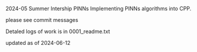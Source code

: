 2024-05
Summer Intership
PINNs
Implementing PINNs algorithms into CPP.

please see commit messages

Detaled logs of work is in 0001_readme.txt

updated as of 2024-06-12
